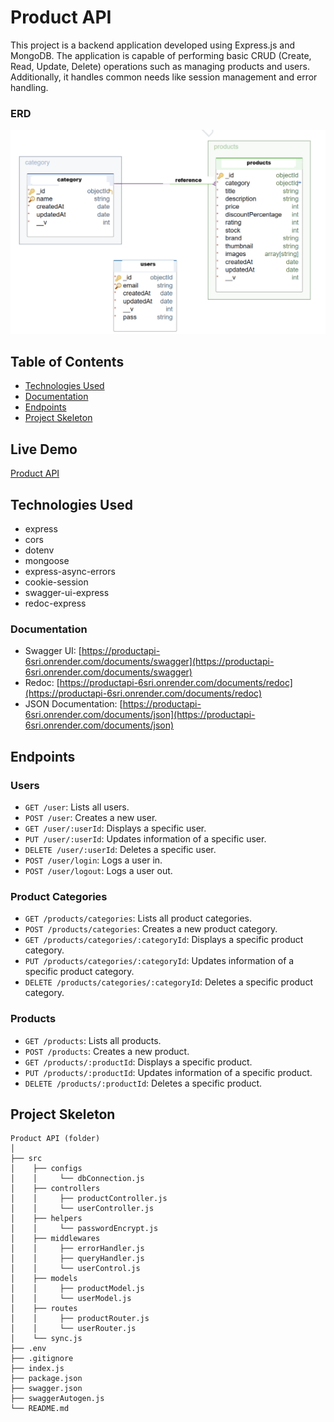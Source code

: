 # Product API

This project is a backend application developed using Express.js and MongoDB. The application is capable of performing basic CRUD (Create, Read, Update, Delete) operations such as managing products and users. Additionally, it handles common needs like session management and error handling.

### ERD

![ERD](./erd.png)

## Table of Contents

- [Technologies Used](#technologies-used)
- [Documentation](#documentation)
- [Endpoints](#endpoints)
- [Project Skeleton](#project-skeleton)

## Live Demo

[Product API](https://productapi-6sri.onrender.com/)

## Technologies Used

- express
- cors
- dotenv
- mongoose
- express-async-errors
- cookie-session
- swagger-ui-express
- redoc-express

### Documentation

- Swagger UI: [https://productapi-6sri.onrender.com/documents/swagger](https://productapi-6sri.onrender.com/documents/swagger)
- Redoc: [https://productapi-6sri.onrender.com/documents/redoc](https://productapi-6sri.onrender.com/documents/redoc)
- JSON Documentation: [https://productapi-6sri.onrender.com/documents/json](https://productapi-6sri.onrender.com/documents/json)

## Endpoints

### Users

- `GET /user`: Lists all users.
- `POST /user`: Creates a new user.
- `GET /user/:userId`: Displays a specific user.
- `PUT /user/:userId`: Updates information of a specific user.
- `DELETE /user/:userId`: Deletes a specific user.
- `POST /user/login`: Logs a user in.
- `POST /user/logout`: Logs a user out.

### Product Categories

- `GET /products/categories`: Lists all product categories.
- `POST /products/categories`: Creates a new product category.
- `GET /products/categories/:categoryId`: Displays a specific product category.
- `PUT /products/categories/:categoryId`: Updates information of a specific product category.
- `DELETE /products/categories/:categoryId`: Deletes a specific product category.

### Products

- `GET /products`: Lists all products.
- `POST /products`: Creates a new product.
- `GET /products/:productId`: Displays a specific product.
- `PUT /products/:productId`: Updates information of a specific product.
- `DELETE /products/:productId`: Deletes a specific product.

## Project Skeleton

```
Product API (folder) 
│
├── src
│    ├── configs
│    │     └── dbConnection.js
│    ├── controllers
│    │     ├── productController.js     
│    │     └── userController.js
│    ├── helpers   
│    │     └── passwordEncrypt.js 
│    ├── middlewares 
│    │     ├── errorHandler.js 
│    │     ├── queryHandler.js   
│    │     └── userControl.js 
│    ├── models                
│    │     ├── productModel.js     
│    │     └── userModel.js
│    ├── routes                
│    │     ├── productRouter.js     
│    │     └── userRouter.js
│    └── sync.js
├── .env
├── .gitignore
├── index.js
├── package.json
├── swagger.json
├── swaggerAutogen.js
└── README.md
```